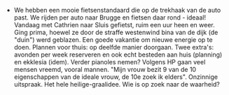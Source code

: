 - We hebben een mooie fietsenstandaard die op de trekhaak van de auto past. We rijden per auto naar Brugge en fietsen daar rond - ideaal! Vandaag met Cathrien naar Sluis gefietst, ruim een uur heen en weer. Ging prima, hoewel ze door de straffe westenwind bina van de dijk (de "duin") werd geblazen. Een goede vakantie om nieuwe energie op te doen. Plannen voor thuis: op deelfde manier doorgaan. Twee extra's: avonden per week reserveren en ook echt besteden aan huis (planning) en ekklesia (idem). Verder pianoles nemen? Volgens HP gaan veel mensen vreemd, vooral mannen. "Mijn vrouw bezit 9 van de 10 eigenschappen van de ideale vrouw, de 10e zoek ik elders". Onzinnige uitspraak. Het hele heilige-graalidee. Wie is op zoek naar de waarheid?